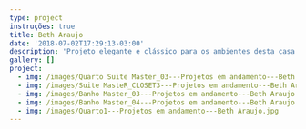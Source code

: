 ```yaml
---
type: project
instruções: true
title: Beth Araujo
date: '2018-07-02T17:29:13-03:00'
description: 'Projeto elegante e clássico para os ambientes desta casa em Alphaville. '
gallery: []
project:
  - img: /images/Quarto Suite Master_03---Projetos em andamento---Beth Araujo.jpg
  - img: /images/Suite MasteR_CLOSET3---Projetos em andamento---Beth Araujo.jpg
  - img: /images/Banho Master_03---Projetos em andamento---Beth Araujo.jpg
  - img: /images/Banho Master_04---Projetos em andamento---Beth Araujo.jpg
  - img: /images/Quarto1---Projetos em andamento---Beth Araujo.jpg
---
```


